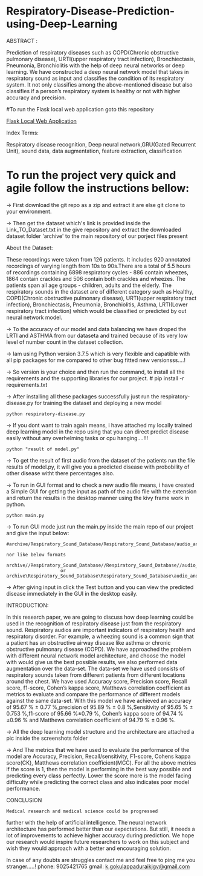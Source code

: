 # Respiratory-Disease-Prediction-using-Deep-Learning

ABSTRACT :

  Prediction of respiratory diseases such as
COPD(Chronic obstructive pulmonary disease), URTI(upper
respiratory tract infection), Bronchiectasis, Pneumonia,
Bronchiolitis with the help of deep neural networks or deep
learning. We have constructed a deep neural network model
that takes in respiratory sound as input and classifies the
condition of its respiratory system. It not only classifies among
the above-mentioned disease but also classifies if a person’s
respiratory system is healthy or not with higher accuracy and
precision.

#To run the Flask local web application goto this repository 

[Flask Local Web Application]( https://github.com/K-GOKULAPPADURAI/Render-Deployment-of-Respiratory-Disease-Prediction-using-Deep-leanring-model)

Index Terms:
  
  Respiratory disease recognition, Deep neural
network,GRU(Gated Recurrent Unit), sound data, data augmentation, feature extraction, classification

# To run the project very quick and agile follow the instructions bellow:

-> First download the git repo as a zip and extract it are else git clone to your environment.

-> Then get the dataset which's link is provided inside the Link_TO_Dataset.txt in the give repository and extract the downloaded 
dataset folder 'archive' to the main repository of our porject files present

About the Dataset:

These recordings were taken from 126 patients. It includes 920 annotated recordings
of varying length from 10s to 90s.There are a total of 5.5 hours
of recordings containing 6898 respiratory cycles - 886 contain
wheezes, 1864 contain crackles and 506 contain both crackles
and wheezes. The patients span all age groups - children,
adults and the elderly. The respiratory sounds in the dataset are of different category such as Healthy, COPD(Chronic
obstructive pulmonary disease), URTI(upper respiratory tract
infection), Bronchiectasis, Pneumonia, Bronchiolitis, Asthma,
LRTI(Lower respiratory tract infection) which would be classified or predicted by out neural network model.

-> To the accuracy of our model and data balancing we have droped the LRTI and ASTHMA from our dataseta and trained because of its very low 
level of number count in the dataset collection.

-> Iam using Python version 3.7.5 which is very flexible and capatible with all pip packages for me compared to other
bug fitted new versionsss....!

-> So version is your choice and then run the command, to install all the requirements and the supporting libraries for our project.
	# pip install -r requirements.txt

-> After installing all these packages successfully just run the respiratory-disease.py for training the dataset and deploying a new model

	python respiratory-disease.py

-> If you dont want to train again means, i have attached my locally trained deep learning model in the repo using that you can direct predict
disease easily without any overhelming tasks or cpu hanging....!!!
	
	python "result of model.py"

-> To get the result of first audio from the dataset of the patients run the file results of model.py, it will give you a predicted disease with
probobility of other disease witht there percentages also.

-> To run in GUI format and to check a new audio file means, i have created a Simple GUI for getting the input as path of the audio file with the 
extension and return the results in the desktop manner using the kivy frame work in python.
	
	python main.py

-> To run GUI mode just run the main.py inside the main repo of our project and give the input below:

	#archive/Respiratory_Sound_Database/Respiratory_Sound_Database/audio_and_txt_files/104_1b1_Pr_sc_Litt3200.wav

	nor like below formats 
	
	archive//Respiratory_Sound_Database//Respiratory_Sound_Database//audio_and_txt_files//104_1b1_Pr_sc_Litt3200.wav
						or
	archive\Respiratory_Sound_Database\Respiratory_Sound_Database\audio_and_txt_files\104_1b1_Pr_sc_Litt3200.wav

-> After giving input in click the Test button and you can view the predicted disease immediately in the GUI in the desktop easily.


INTRODUCTION: 

  In this research paper, we are going to discuss how deep
learning could be used in the recognition of respiratory disease
just from the respiratory sound. Respiratory audios are important indicators of respiratory health and respiratory disorder.
For example, a wheezing sound is a common sign that a patient
has an obstructive airway disease like asthma or chronic
obstructive pulmonary disease (COPD). We have approached
the problem with different neural network model architecture,
and choose the model with would give us the best possible
results, we also performed data augmentation over the data-set.
The data-set we have used consists of respiratory sounds taken
from different patients from different locations around the
chest. We have used Accuracy score, Precision score, Recall
score, f1-score, Cohen’s kappa score, Matthews correlation
coefficient as metrics to evaluate and compare the performance
of different models against the same data-set. With this model
we have achieved an accuracy of 95.67 % ± 0.77 %,precision
of 95.89 % ± 0.8 %,Sensitivity of 95.65 % ± 0.753 %,f1-score
of 95.66 %±0.79 %, Cohen’s kappa score of 94.74 %±0.96 %
and Matthews correlation coefficient of 94.79 % ± 0.96 %.

-> All the deep learning model structure and the architecture are attached a pic inside the screenshots folder 

-> And The metrics that we have used to evaluate the performance
of the model are Accuracy, Precision, Recall/sensitivity,
F1-score, Cohens kappa score(CK), Matthews correlation
coefficient(MCC). For all the above metrics if the score is 1,
then the model is performing in the best way possible and
predicting every class perfectly. Lower the score more is the
model facing difficulty while predicting the correct class and
also indicates poor model performance.


CONCLUSION

    Medical research and medical science could be progressed
further with the help of artificial intelligence. The neural network architecture has performed better than our expectations.
But still, it needs a lot of improvements to achieve higher
accuracy during prediction. We hope our research would
inspire future researchers to work on this subject and wish
they would approach with a better and encouraging solution.

In case of any doubts are struggles contact me and feel free to ping me you stranger.....!
phone: 9025421765
gmail: k.gokulappaduraikjgv@gmail.com

